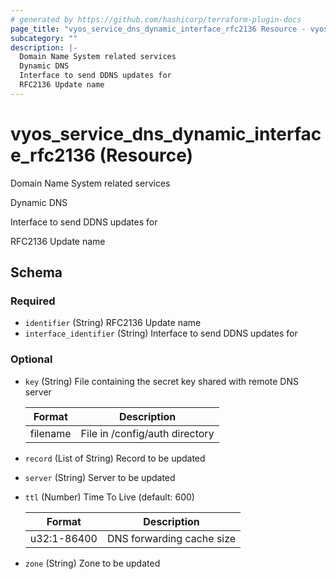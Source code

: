 ```yaml
---
# generated by https://github.com/hashicorp/terraform-plugin-docs
page_title: "vyos_service_dns_dynamic_interface_rfc2136 Resource - vyos"
subcategory: ""
description: |-
  Domain Name System related services
  Dynamic DNS
  Interface to send DDNS updates for
  RFC2136 Update name
---
```


# vyos_service_dns_dynamic_interface_rfc2136 (Resource)

Domain Name System related services

Dynamic DNS

Interface to send DDNS updates for

RFC2136 Update name



<!-- schema generated by tfplugindocs -->
## Schema

### Required

- `identifier` (String) RFC2136 Update name
- `interface_identifier` (String) Interface to send DDNS updates for

### Optional

- `key` (String) File containing the secret key shared with remote DNS server

    |  Format  |  Description  |
    |----------|---------------|
    |  filename  |  File in /config/auth directory  |
- `record` (List of String) Record to be updated
- `server` (String) Server to be updated
- `ttl` (Number) Time To Live (default: 600)

    |  Format  |  Description  |
    |----------|---------------|
    |  u32:1-86400  |  DNS forwarding cache size  |
- `zone` (String) Zone to be updated
